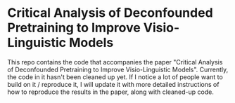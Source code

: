 # Critical Analysis of Deconfounded Pretraining to Improve Visio-Linguistic Models
This repo contains the code that accompanies the paper "Critical Analysis of Deconfounded Pretraining to Improve Visio-Linguistic Models".
Currently, the code in it hasn't been cleaned up yet.
If I notice a lot of people want to build on it / reproduce it, I will update it with more detailed instructions of how to reproduce the results in the paper, along with cleaned-up code.
